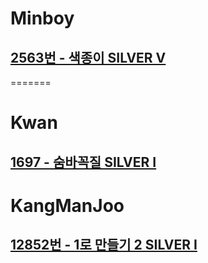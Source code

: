 
# Minboy
## [2563번 - 색종이 SILVER V](https://www.acmicpc.net/problem/2563)
=======

# Kwan
## [1697 - 숨바꼭질 SILVER I](https://www.acmicpc.net/problem/1697)

# KangManJoo
## [12852번 - 1로 만들기 2 SILVER I](https://www.acmicpc.net/problem/12852)
